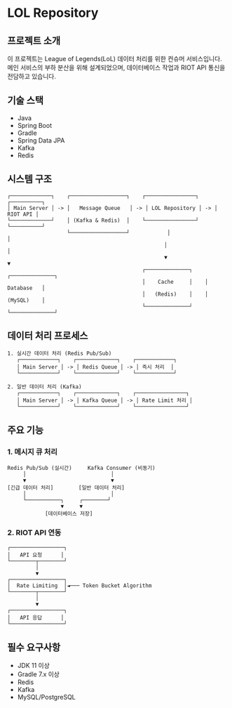 # LOL Repository

## 프로젝트 소개
이 프로젝트는 League of Legends(LoL) 데이터 처리를 위한 컨슈머 서비스입니다. 메인 서비스의 부하 분산을 위해 설계되었으며, 
데이터베이스 작업과 RIOT API 통신을 전담하고 있습니다.

## 기술 스택
- Java
- Spring Boot
- Gradle
- Spring Data JPA
- Kafka
- Redis

## 시스템 구조
```
┌─────────────┐    ┌──────────────────┐    ┌────────────────┐    ┌──────────┐
│ Main Server │ -> │   Message Queue   │ -> │ LOL Repository │ -> │ RIOT API │
└─────────────┘    │ (Kafka & Redis)  │    └────────────────┘    └──────────┘
                   └──────────────────┘            │                    │
                                                  │                    │
                                                  ▼                    ▼
                                           ┌──────────────┐    ┌──────────────┐
                                           │    Cache     │    │   Database   │
                                           │   (Redis)    │    │   (MySQL)    │
                                           └──────────────┘    └──────────────┘
```

## 데이터 처리 프로세스
```
1. 실시간 데이터 처리 (Redis Pub/Sub)
   ┌────────────┐    ┌─────────────┐    ┌────────────┐
   │ Main Server │ -> │ Redis Queue │ -> │ 즉시 처리  │
   └────────────┘    └─────────────┘    └────────────┘

2. 일반 데이터 처리 (Kafka)
   ┌────────────┐    ┌─────────────┐    ┌────────────────┐
   │ Main Server │ -> │ Kafka Queue │ -> │ Rate Limit 처리 │
   └────────────┘    └─────────────┘    └────────────────┘
```

## 주요 기능

### 1. 메시지 큐 처리
```
Redis Pub/Sub (실시간)     Kafka Consumer (비동기)
     │                           │
     ▼                           ▼
[긴급 데이터 처리]        [일반 데이터 처리]
     │                           │
     └───────────┐     ┌────────┘
                 ▼     ▼
            [데이터베이스 저장]
```

### 2. RIOT API 연동
```
┌─────────────────┐
│   API 요청      │
└────────┬────────┘
         │
         ▼
┌─────────────────┐
│  Rate Limiting  │◄─── Token Bucket Algorithm
└────────┬────────┘
         │
         ▼
┌─────────────────┐
│   API 응답      │
└─────────────────┘
```

## 필수 요구사항
- JDK 11 이상
- Gradle 7.x 이상
- Redis
- Kafka
- MySQL/PostgreSQL